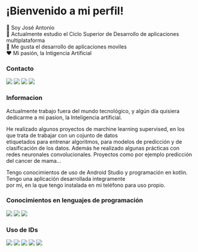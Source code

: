 # ¡Bienvenido a mi perfil! 

:wave: Soy José Antonio   
:book: Actualmente estudio el Ciclo Superior de Desarrollo de aplicaciones multiplataforma  
:iphone: Me gusta el desarrollo de aplicaciones moviles  
:heart: Mi pasión, la Intigencia Artificial  

### Contacto
![](https://img.shields.io/badge/Email-red?style=flat) ![](https://img.shields.io/badge/Facebook-blue?style=flat) ![](https://img.shields.io/badge/Instagram-purple?style=flat) ![](https://img.shields.io/badge/Linkedin-blue?style=flat)  

### Informacion  
Actualmente trabajo fuera del mundo tecnológico, y algún día quisiera dedicarme a mi pasion, la Inteligencia artificial.  

He realizado algunos proyectos de marchine learning supervised, en los que trata de trabajar con un cojunto de datos  
etiquetados para entrenar algoritmos, para modelos de predicción y de clasificación de los datos. 
Además he realizado  algunas prácticas con redes neuronales convolucionales. Proyectos como por ejemplo predicción del cancer de mama...  

Tengo conocimientos de uso de Android Studio y programación en kotlin. Tengo una aplicación desarrollada integramente  
por mi, en la que tengo instalada en mi teléfono para uso propio.

### Conocimientos en lenguajes de programación
![](https://img.shields.io/badge/Java-orange?style=flat) ![](https://img.shields.io/badge/Python-blue?style=flat) ![](https://img.shields.io/badge/kotlin-purple?style=flat)  
### Uso de IDs
![](https://img.shields.io/badge/Eclipse-purple?style=flat) ![](https://img.shields.io/badge/Visual%20Studio%20Code-blue?style=flat) ![](https://img.shields.io/badge/Apache%20NetBeans-red?style=flat) ![](https://img.shields.io/badge/IntelliJ%20IDEA-black?style=flat) ![](https://img.shields.io/badge/Android%20Studio-blue?style=flat)




